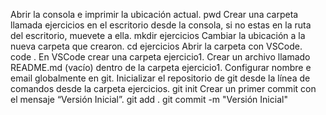 Abrir la consola e imprimir la ubicación actual.
pwd
Crear una carpeta llamada ejercicios en el escritorio desde la consola, si no estas en la ruta del escritorio, muevete a ella.
mkdir ejercicios
Cambiar la ubicación a la nueva carpeta que crearon.
cd ejercicios
Abrir la carpeta con VSCode.
code .
En VSCode crear una carpeta ejercicio1.
Crear un archivo llamado README.md (vacío) dentro de la carpeta ejercicio1.
Configurar nombre e email globalmente en git.
Inicializar el repositorio de git desde la línea de comandos desde la carpeta ejercicios.
git init
Crear un primer commit con el mensaje “Versión Inicial”.
git add .
git commit -m "Versión Inicial"